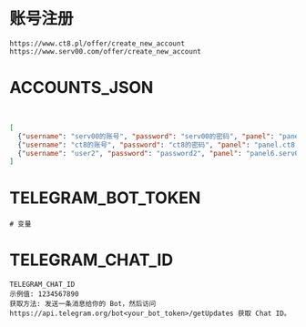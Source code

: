 # 账号注册
```
https://www.ct8.pl/offer/create_new_account
https://www.serv00.com/offer/create_new_account
```



# ACCOUNTS_JSON

```json


[
  {"username": "serv00的账号", "password": "serv00的密码", "panel": "panel6.serv00.com"},
  {"username": "ct8的账号", "password": "ct8的密码", "panel": "panel.ct8.pl"},
  {"username": "user2", "password": "password2", "panel": "panel6.serv00.com"}
]
```

# TELEGRAM_BOT_TOKEN

```
# 变量

```

# TELEGRAM_CHAT_ID
```
TELEGRAM_CHAT_ID
示例值: 1234567890
获取方法: 发送一条消息给你的 Bot，然后访问 https://api.telegram.org/bot<your_bot_token>/getUpdates 获取 Chat ID。
```
